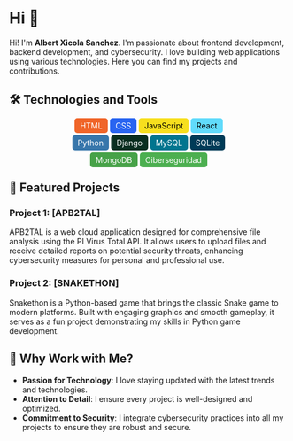 # Hi 👋


Hi! I'm **Albert Xicola Sanchez**. I'm passionate about frontend development, backend development, and cybersecurity. I love building web applications using various technologies. Here you can find my projects and contributions.

## 🛠️ Technologies and Tools

<p align="center">
  <span style="background-color:#f06529; color:white; padding:5px 10px; border-radius:5px;">HTML</span> 
  <span style="background-color:#2965f1; color:white; padding:5px 10px; border-radius:5px;">CSS</span> 
  <span style="background-color:#f7df1e; color:black; padding:5px 10px; border-radius:5px;">JavaScript</span> 
  <span style="background-color:#61dbfb; color:black; padding:5px 10px; border-radius:5px;">React</span>
</p>

<p align="center">
  <span style="background-color:#3776AB; color:white; padding:5px 10px; border-radius:5px;">Python</span> 
  <span style="background-color:#092E20; color:white; padding:5px 10px; border-radius:5px;">Django</span> 
  <span style="background-color:#00758F; color:white; padding:5px 10px; border-radius:5px;">MySQL</span> 
  <span style="background-color:#003B57; color:white; padding:5px 10px; border-radius:5px;">SQLite</span>
</p>

<p align="center">
  <span style="background-color:#47A248; color:white; padding:5px 10px; border-radius:5px;">MongoDB</span> 
  <span style="background-color:#4CAF50; color:white; padding:5px 10px; border-radius:5px;">Ciberseguridad</span>
</p>



## 📂 Featured Projects

### Project 1: [APB2TAL]

APB2TAL is a web cloud application designed for comprehensive file analysis using the PI Virus Total API. It allows users to upload files and receive detailed reports on potential security threats, enhancing cybersecurity measures for personal and professional use.

### Project 2: [SNAKETHON]

Snakethon is a Python-based game that brings the classic Snake game to modern platforms. Built with engaging graphics and smooth gameplay, it serves as a fun project demonstrating my skills in Python game development.

## 🤝 Why Work with Me?

- **Passion for Technology**: I love staying updated with the latest trends and technologies.
- **Attention to Detail**: I ensure every project is well-designed and optimized.
- **Commitment to Security**: I integrate cybersecurity practices into all my projects to ensure they are robust and secure.
